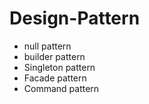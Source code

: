 # Design-Pattern

* null pattern
* builder pattern
* Singleton pattern
* Facade pattern
* Command pattern
